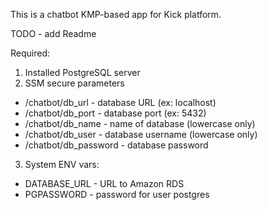 This is a chatbot KMP-based app for Kick platform.

TODO - add Readme

Required:
1) Installed PostgreSQL server
2) SSM secure parameters
* /chatbot/db_url - database URL (ex: localhost)
* /chatbot/db_port - database port (ex: 5432)
* /chatbot/db_name - name of database (lowercase only)
* /chatbot/db_user - database username (lowercase only)
* /chatbot/db_password - database password

3) System ENV vars:
* DATABASE_URL - URL to Amazon RDS 
* PGPASSWORD - password for user postgres